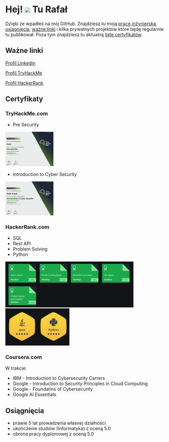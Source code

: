Hej! ![](https://user-images.githubusercontent.com/18350557/176309783-0785949b-9127-417c-8b55-ab5a4333674e.gif) Tu Rafał
======
Dzięki że wpadłeś na mój GitHub. Znajdziesz tu moją [pracę inżynierską](https://github.com/DogNoise/Universal-Speech-to-Text), [osiągnięcia](https://github.com/DogNoise#osi%C4%85gni%C4%99cia), [ważne linki](https://github.com/DogNoise#osi%C4%85gni%C4%99cia) i kilka prywatnych projektów które będę regularnie tu publikował. Poza tym znajdziesz tu aktualną [listę certyfikatów](https://github.com/DogNoise#certyfikaty). 

## Ważne linki
[Profil Linkedin](https://www.linkedin.com/in/nojsudoggo/)

[Profil TryHackMe](https://tryhackme.com/p/NoRaf)

[Profil HackerRank](https://www.hackerrank.com/profile/piatekrafa)


## Certyfikaty

### TryHackMe.com
- Pre Security
<img src="https://github.com/DogNoise/DogNoise/blob/main/images/THM-SZ46Q5JIAS.png" alt="alt" style="width:150px;"/>

- Introduction to Cyber Security

<img src="https://github.com/DogNoise/DogNoise/blob/main/images/THM-JGH0NY7EMX.png" alt="alt" style="width:150px;"/>

### HackerRank.com
- SQL
- Rest API
- Problem Solving
- Python
<img src="https://github.com/DogNoise/DogNoise/blob/main/images/hr_certifications.png" alt="alt" style="width:400px;"/>
<img src="https://github.com/DogNoise/DogNoise/blob/main/images/hr_badges.png" alt="alt" style="width:200px;"/>

### Coursera.com 
W trakcie:
 - IBM - Introduction to Cybersecurity Carrers 
 - Google - Introduction to Security Principles in Cloud Computing
 - Google - Foundatins of Cybersecurity 
 - Google AI Essentials


## Osiągnięcia 
- prawie 5 lat prowadzenia własnej działności
- ukończenie studiów (Informatyka) z oceną 5.0
- obrona pracy dyplomowej z oceną 5.0





